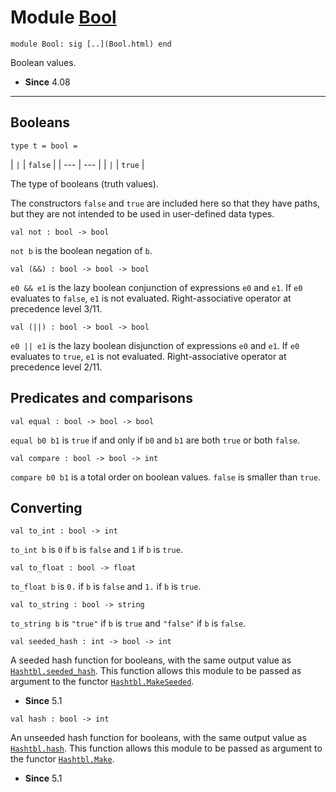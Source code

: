 # Module [Bool](type_Bool.html)


```
module Bool: sig [..](Bool.html) end
```


Boolean values.



* **Since** 4.08




---

## Booleans


```
type t = bool = 
```


| `|` | `false` |
| --- | --- |
| `|` | `true` |



The type of booleans (truth values).


The constructors `false` and `true` are included here so that they have
 paths, but they are not intended to be used in user-defined data types.




```
val not : bool -> bool
```


`not b` is the boolean negation of `b`.




```
val (&&) : bool -> bool -> bool
```


`e0 && e1` is the lazy boolean conjunction of expressions `e0` and `e1`.
 If `e0` evaluates to `false`, `e1` is not evaluated. Right-associative
 operator at precedence level 3/11.




```
val (||) : bool -> bool -> bool
```


`e0 || e1` is the lazy boolean disjunction of expressions `e0` and `e1`.
 If `e0` evaluates to `true`, `e1` is not evaluated. Right-associative
 operator at precedence level 2/11.



## Predicates and comparisons


```
val equal : bool -> bool -> bool
```


`equal b0 b1` is `true` if and only if `b0` and `b1` are both `true`
 or both `false`.




```
val compare : bool -> bool -> int
```


`compare b0 b1` is a total order on boolean values. `false` is smaller
 than `true`.



## Converting


```
val to_int : bool -> int
```


`to_int b` is `0` if `b` is `false` and `1` if `b` is `true`.




```
val to_float : bool -> float
```


`to_float b` is `0.` if `b` is `false` and `1.` if `b` is `true`.




```
val to_string : bool -> string
```


`to_string b` is `"true"` if `b` is `true` and `"false"` if `b` is
 `false`.




```
val seeded_hash : int -> bool -> int
```


A seeded hash function for booleans, with the same output value as
 [`Hashtbl.seeded_hash`](Hashtbl.html#VALseeded_hash). This function allows this module to be passed as
 argument to the functor [`Hashtbl.MakeSeeded`](Hashtbl.MakeSeeded.html).



* **Since** 5.1



```
val hash : bool -> int
```


An unseeded hash function for booleans, with the same output value as
 [`Hashtbl.hash`](Hashtbl.html#VALhash). This function allows this module to be passed as argument
 to the functor [`Hashtbl.Make`](Hashtbl.Make.html).



* **Since** 5.1


